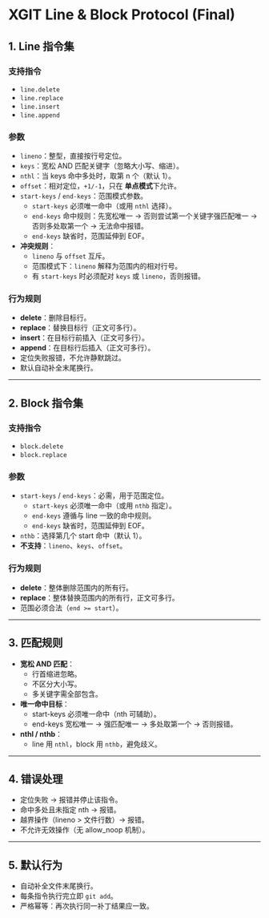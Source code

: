 # XGIT Line & Block Protocol (Final)

## 1. Line 指令集

### 支持指令
- `line.delete`
- `line.replace`
- `line.insert`
- `line.append`

### 参数
- `lineno`：整型，直接按行号定位。  
- `keys`：宽松 AND 匹配关键字（忽略大小写、缩进）。  
- `nthl`：当 keys 命中多处时，取第 n 个（默认 1）。  
- `offset`：相对定位，`+1/-1`，只在 **单点模式**下允许。  
- `start-keys` / `end-keys`：范围模式参数。  
  - `start-keys` 必须唯一命中（或用 `nthl` 选择）。  
  - `end-keys` 命中规则：先宽松唯一 → 否则尝试第一个关键字强匹配唯一 → 否则多处取第一个 → 无法命中报错。  
  - `end-keys` 缺省时，范围延伸到 EOF。  
- **冲突规则**：  
  - `lineno` 与 `offset` 互斥。  
  - 范围模式下：`lineno` 解释为范围内的相对行号。  
  - 有 `start-keys` 时必须配对 `keys` 或 `lineno`，否则报错。  

### 行为规则
- **delete**：删除目标行。  
- **replace**：替换目标行（正文可多行）。  
- **insert**：在目标行前插入（正文可多行）。  
- **append**：在目标行后插入（正文可多行）。  
- 定位失败报错，不允许静默跳过。  
- 默认自动补全末尾换行。  

---

## 2. Block 指令集

### 支持指令
- `block.delete`
- `block.replace`

### 参数
- `start-keys` / `end-keys`：必需，用于范围定位。  
  - `start-keys` 必须唯一命中（或用 `nthb` 指定）。  
  - `end-keys` 遵循与 line 一致的命中规则。  
  - `end-keys` 缺省时，范围延伸到 EOF。  
- `nthb`：选择第几个 start 命中（默认 1）。  
- **不支持**：`lineno`、`keys`、`offset`。  

### 行为规则
- **delete**：整体删除范围内的所有行。  
- **replace**：整体替换范围内的所有行，正文可多行。  
- 范围必须合法（`end >= start`）。  

---

## 3. 匹配规则

- **宽松 AND 匹配**：  
  - 行首缩进忽略。  
  - 不区分大小写。  
  - 多关键字需全部包含。  
- **唯一命中目标**：  
  - start-keys 必须唯一命中（nth 可辅助）。  
  - end-keys 宽松唯一 → 强匹配唯一 → 多处取第一个 → 否则报错。  
- **nthl / nthb**：  
  - line 用 `nthl`，block 用 `nthb`，避免歧义。  

---

## 4. 错误处理

- 定位失败 → 报错并停止该指令。  
- 命中多处且未指定 nth → 报错。  
- 越界操作（lineno > 文件行数）→ 报错。  
- 不允许无效操作（无 allow_noop 机制）。  

---

## 5. 默认行为

- 自动补全文件末尾换行。  
- 每条指令执行完立即 `git add`。  
- 严格幂等：再次执行同一补丁结果应一致。  
